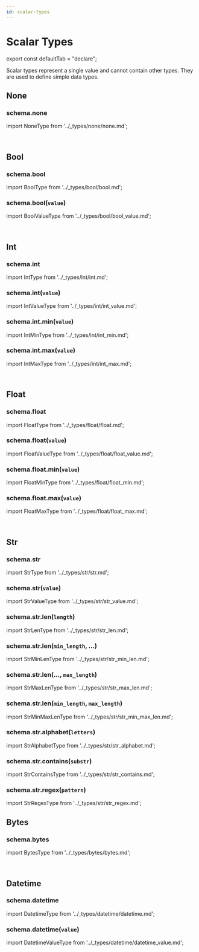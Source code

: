 ```yaml
---
id: scalar-types
---
```

# Scalar Types

export const defaultTab = "declare";

Scalar types represent a single value and cannot contain other types. They are used to define simple data types.

## None

### schema.none

import NoneType from '../_types/none/none.md';

<NoneType defaultTab={defaultTab} />

<br />


## Bool

### schema.bool

import BoolType from '../_types/bool/bool.md';

<BoolType defaultTab={defaultTab} />

### schema.bool(`value`)

import BoolValueType from '../_types/bool/bool_value.md';

<BoolValueType defaultTab={defaultTab} />

<br />


## Int

### schema.int

import IntType from '../_types/int/int.md';

<IntType defaultTab={defaultTab} />

### schema.int(`value`)

import IntValueType from '../_types/int/int_value.md';

<IntValueType defaultTab={defaultTab} />

### schema.int.min(`value`)

import IntMinType from '../_types/int/int_min.md';

<IntMinType defaultTab={defaultTab} />

### schema.int.max(`value`)

import IntMaxType from '../_types/int/int_max.md';

<IntMaxType defaultTab={defaultTab} />

<br />


## Float

### schema.float

import FloatType from '../_types/float/float.md';

<FloatType defaultTab={defaultTab} />

### schema.float(`value`)

import FloatValueType from '../_types/float/float_value.md';

<FloatValueType defaultTab={defaultTab} />

### schema.float.min(`value`)

import FloatMinType from '../_types/float/float_min.md';

<FloatMinType defaultTab={defaultTab} />

### schema.float.max(`value`)

import FloatMaxType from '../_types/float/float_max.md';

<FloatMaxType defaultTab={defaultTab} />

<br />


## Str

### schema.str

import StrType from '../_types/str/str.md';

<StrType defaultTab={defaultTab} />

### schema.str(`value`)

import StrValueType from '../_types/str/str_value.md';

<StrValueType defaultTab={defaultTab} />

### schema.str.len(`length`)

import StrLenType from '../_types/str/str_len.md';

<StrLenType defaultTab={defaultTab} />

### schema.str.len(`min_length`, ...)

import StrMinLenType from '../_types/str/str_min_len.md';

<StrMinLenType defaultTab={defaultTab} />

### schema.str.len(..., `max_length`)

import StrMaxLenType from '../_types/str/str_max_len.md';

<StrMaxLenType defaultTab={defaultTab} />

### schema.str.len(`min_length`, `max_length`)

import StrMinMaxLenType from '../_types/str/str_min_max_len.md';

<StrMinMaxLenType defaultTab={defaultTab} />

### schema.str.alphabet(`letters`)

import StrAlphabetType from '../_types/str/str_alphabet.md';

<StrAlphabetType defaultTab={defaultTab} />

### schema.str.contains(`substr`)

import StrContainsType from '../_types/str/str_contains.md';

<StrContainsType defaultTab={defaultTab} />

### schema.str.regex(`pattern`)

import StrRegexType from '../_types/str/str_regex.md';

<StrRegexType defaultTab={defaultTab} />


## Bytes

### schema.bytes

import BytesType from '../_types/bytes/bytes.md';

<BytesType defaultTab={defaultTab} />

<br />


## Datetime

### schema.datetime

import DatetimeType from '../_types/datetime/datetime.md';

<DatetimeType defaultTab={defaultTab} />

### schema.datetime(`value`)

import DatetimeValueType from '../_types/datetime/datetime_value.md';

<DatetimeValueType defaultTab={defaultTab} />

<br />
